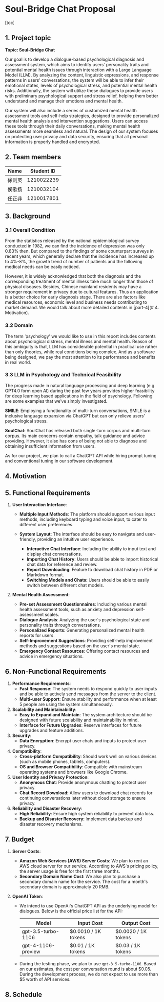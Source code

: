 #  Soul-Bridge Chat Proposal

[toc]

## 1. Project topic

**Topic: Soul-Bridge Chat**

Our goal is to develop a dialogue-based psychological diagnosis and assessment system, which aims to identify users' personality traits and potential mental health issues through interaction with a Large Language Model (LLM). By analyzing the content, linguistic expressions, and response patterns in users' conversations, the system will be able to infer their emotional states, levels of psychological stress, and potential mental health risks. Additionally, the system will utilize these dialogues to provide users with preliminary psychological support and stress relief, helping them better understand and manage their emotions and mental health.

Our system will also include a series of customized mental health assessment tools and self-help strategies, designed to provide personalized mental health analysis and intervention suggestions. Users can access these tools through their daily conversations, making mental health assessments more seamless and natural. The design of our system focuses on protecting user privacy and data security, ensuring that all personal information is properly handled and encrypted.

## 2. Team members

| Name   | Student ID |
| ------ | ---------- |
| 徐则灵 | 1210022239 |
| 侯歌扬 | 1210032104 |
| 任正非 | 1210017801 |

## 3. Background

### 3.1 Overall Condition
From the statistics released by the national epidemiological survey conducted in 1982, we can find the incidence of depression was only 0.83% then. But compared to the findings of some counterpart surveys in recent years, which generally declare that the incidence has increased up to 4%-8%, the growth trend of number of patients and the following medical needs can be easily noticed.  

However, it is widely acknowledged that both the diagnosis and the corresponding treatment of mental illness take much longer than those of physical diseases. Besides,  Chinese mainland residents may have a stronger requirement in privacy due to cultural features. Thus an application is a better choice for early diagnosis stage. There are also factors like medical resources, economic level and business needs contributing to market demand. We would talk about more detailed contents in [part-4](# 4. Motivation).



### 3.2 Domain
The term ‘psychology’ we would like to use in this report includes contents about psychological distress, mental illness and mental health. Reason of this ambiguity is that, LLM has considerable potential in practical use rather than only theories, while real conditions being complex. And as a software being designed, we pay the most attention to its performance and benefits in real world.



### 3.3 LLM in Psychology and Technical Feasibility

The progress made in natural language processing and deep learning (e.g. GPT4.0 form open AI) during the past few years provides higher feasibility for deep learning based applications in the field of psychology. Following are some examples that we’ve simply investigated.  

**SMILE**: Employing a functionality of multi-turn conversations, SMILE is a inclusive language expansion via ChatGPT but can only relieve users’ psychological stress.  

**SoulChat**: SoulChat has released both single-turn corpus and multi-turn corpus. Its main concerns contain empathy, talk guidance and advice providing. However, it also has cons of being not able to diagnose and obtaining insufficient information from users.  

As for our project, we plan to call a ChatGPT API while hiring prompt tuning and conventional tuning in our software development.

## 4. Motivation

## 5. Functional Requirements

1. **User Interaction Interface**:
   - **Multiple Input Methods**: The platform should support various input methods, including keyboard typing and voice input, to cater to different user preferences.
   
   - **System Layout**: The interface should be easy to navigate and user-friendly, providing an intuitive user experience.
     - **Interactive Chat Interface**: Including the ability to input text and display chat conversations.
     - **Importing Chat History**: Users should be able to import historical chat data for reference and review.
     - **Report Downloading**: Feature to download chat history in PDF or Markdown format.
     - **Switching Models and Chats**: Users should be able to easily switch between different chat models.
2. **Mental Health Assessment**:

   - **Pre-set Assessment Questionnaires**: Including various mental health assessment tools, such as anxiety and depression self-assessment scales.
   - **Dialogue Analysis**: Analyzing the user's psychological state and personality traits through conversations.
   - **Personalized Reports**: Generating personalized mental health reports for users.
   - **Self-Improvement Suggestions**: Providing self-help improvement methods and suggestions based on the user's mental state.
   - **Emergency Contact Resources**: Offering contact resources and advice in emergency situations.

## 6. Non-Functional Requirements

1. **Performance Requirements**:
   - **Fast Response**: The system needs to respond quickly to user inputs and be able to actively send messages from the server to the client.
   - **Multi-user Support**: Ensure stability and performance when at least 5 people are using the system simultaneously.
2. **Scalability and Maintainability**:
   - **Easy to Expand and Maintain**: The system architecture should be designed with future scalability and maintainability in mind.
   - **Interface for Future Upgrades**: Reserve interfaces for future upgrades and feature additions.
3. **Security**:
   - **Data Encryption**: Encrypt user chats and inputs to protect user privacy.
4. **Compatibility**:
   - **Cross-platform Compatibility**: Should work well on various devices (such as mobile phones, tablets, computers).
   - **OS and Browser Compatibility**: Compatible with mainstream operating systems and browsers like Google Chrome.
5. **User Identity and Privacy Protection**:
   - **Anonymous Chat**: Provide anonymous chatting to protect user privacy.
   - **Chat Record Download**: Allow users to download chat records for continuing conversations later without cloud storage to ensure privacy.
8. **Reliability and Disaster Recovery**:
   - **High Reliability**: Ensure high system reliability to prevent data loss.
   - **Backup and Disaster Recovery**: Implement data backup and disaster recovery mechanisms.

## 7. Budget

1. **Server Costs**:
   - **Amazon Web Services (AWS) Server Costs**: We plan to rent an AWS cloud server for our service. According to AWS's pricing policy, the server usage is free for the first three months.
   - **Secondary Domain Name Cost**: We also plan to purchase a secondary domain name for the service. The cost for a month's secondary domain is approximately 20 RMB.

2. **OpenAI Token**:
   - We intend to use OpenAI's ChatGPT API as the underlying model for dialogues. Below is the official price list for the API:

     | Model              | Input Cost          | Output Cost         |
     | ------------------ | ------------------- | ------------------- |
     | gpt-3.5-turbo-1106 | $0.0010 / 1K tokens | $0.0020 / 1K tokens |
     | gpt-4-1106-preview | $0.01 / 1K tokens   | $0.03 / 1K tokens   |
     
   - During the testing phase, we plan to use `gpt-3.5-turbo-1106`. Based on our estimates, the cost per conversation round is about \$0.05. During the development process, we do not expect to use more than \$5 worth of API services.

## 8. Schedule

